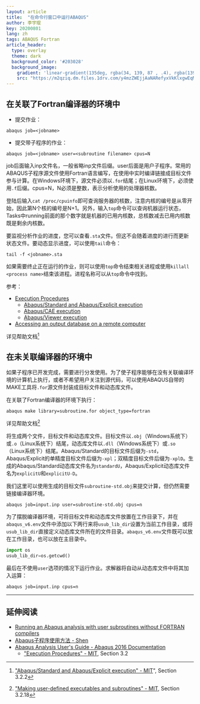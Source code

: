 ```yaml
---
layout: article
title:  "在命令行窗口中运行ABAQUS"
author: 李宇琨
key: 20200801
lang: zh
tags: ABAQUS Fortran
article_header:
  type: overlay
  theme: dark
  background_color: '#203028'
  background_image:
    gradient: 'linear-gradient(135deg, rgba(34, 139, 87 , .4), rgba(139, 34, 139, .4))'
    src: "https://m2qziq.dm.files.1drv.com/y4mzZWEjjAaNARefyxVkKlxgwEqMB9rIn39wANVzd5uOzUAzLqeuSf42u3C7tSgXdUgrJZgR4-vcrINIiY7YVn1tMjgnuI3pF6Z8KzW6Fb318P6UCPtiZd_k0QYcsEUMmDeeJCoTGPhJz3tIsnBGikod3UQNlytoJym4wcdypIwKdDWVnWdaMzOnBusQVoIn1N71leU_ISdOrv3cxIijF73MQ?width=870&height=400&cropmode=none"
---
```


## 在关联了Fortran编译器的环境中

* 提交作业：

```shell
abaqus job=<jobname>
```

* 提交带子程序的作业：

```shell
abaqus job=<jobname> user=<subroutine filename> cpus=N
```

job后面输入inp文件名，一般省略inp文件后缀。user后面是用户子程序。常用的ABAQUS子程序源文件使用Fortran语言编写，在使用中实时编译链接成目标文件参与计算。在Windows环境下，源文件必须以`.for`结尾；在Linux环境下，必须使用`.f`后缀。cpus=N，N必须是整数，表示分析使用的处理器核数。

登陆后输入`cat /proc/cpuinfo`即可查询服务器的核数，注意内核的编号是从零开始，因此第N个核的编号是N+1。另外，输入`top`命令可以查询机器运行状态，Tasks中running前面的那个数字就是机器的已用内核数，总核数减去已用内核数既是剩余内核数。

要监视分析作业的进度，您可以查看`.sta`文件。但这不会随着进度的进行而更新状态文件。要动态显示进度，可以使用`tail`命令：

```shell
tail -f <jobname>.sta
```

如果需要终止正在运行的作业，则可以使用`top`命令结束相关进程或使用`killall <process name>`结束该进程。进程名称可以从`top`命令中找到。

参考：

* [Execution Procedures](https://abaqus-docs.mit.edu/2017/English/SIMACAEEXCRefMap/simaexc-m-ExecutionProcedures-sb.htm)
  * [Abaqus/Standard and Abaqus/Explicit execution](https://abaqus-docs.mit.edu/2017/English/SIMACAEEXCRefMap/simaexc-c-analysisproc.htm)
  * [Abaqus/CAE execution](https://abaqus-docs.mit.edu/2017/English/SIMACAEEXCRefMap/simaexc-c-caeproc.htm)
  * [Abaqus/Viewer execution](https://abaqus-docs.mit.edu/2017/English/SIMACAEEXCRefMap/simaexc-c-viewerproc.htm)
* [Accessing an output database on a remote computer](https://abaqus-docs.mit.edu/2017/English/SIMACAECAERefMap/simacae-m-DbsNetworkodb-sb.htm)

详见帮助文档[^1]

## 在未关联编译器的环境中

如果子程序已开发完成，需要进行分发使用。为了使子程序能够在没有关联编译环境的计算机上执行，或者不希望用户关注到源代码，可以使用ABAQUS自带的MAKE工具将`.for`源文件封装成目标文件和动态库文件。

在关联了Fortran编译器的环境下执行：

```shell
abaqus make library=subroutine.for object_type=fortran
```

详见帮助文档[^2]

将生成两个文件，目标文件和动态库文件。目标文件以`.obj`（Windows系统下）或`.o`（Linux系统下）结尾，动态库文件以`.dll`（Windows系统下）或`.so`（Linux系统下）结尾。Abaqus/Standard的目标文件后缀为`-std`， Abaqus/Explicit的单精度目标文件后缀为`-xpl`；双精度目标文件后缀为`-xplD`。生成的Abaqus/Standard动态库文件名为`standardU`，Abaqus/Explicit动态库文件名为`explicitU`和`explicitU-D`。

我们这里可以使用生成的目标文件`subroutine-std.obj`来提交计算，但仍然需要链接编译器环境。

```shell
abaqus job=input.inp user=subroutine-std.obj cpus=n
```

为了摆脱编译器环境，可将目标文件和动态库文件放置在工作目录下，并在`abaqus_v6.env`文件中添加以下两行来将`usub_lib_dir`设置为当前工作目录，或将`usub_lib_dir`直接定义动态库文件所在的文件目录。`abaqus_v6.env`文件既可以放在工作目录，也可以放在主目录中。

```python
import os
usub_lib_dir=os.getcwd()
```

最后在不使用`user`选项的情况下运行作业。求解器将自动从动态库文件中将其加入运算：

```shell
abaqus job=input.inp cpus=n
```

---

## 延伸阅读

* [Running an Abaqus analysis with user subroutines without FORTRAN compilers](https://www.linkedin.com/pulse/running-abaqus-analysis-user-subroutines-without-fortran-tripathy)
* [Abaqus子程序使用方法 - Shen](http://feishen.me/2018/02/06/Abaqus-Fortran/)
* [Abaqus Analysis User's Guide - Abaqus 2016 Documentation](http://130.149.89.49:2080/v2016/books/usb/default.htm)
  * ["Execution Procedures" - MIT](https://abaqus-docs.mit.edu/2017/English/SIMACAEEXCRefMap/simaexc-m-ExecutionProcedures-sb.htm), Section 3.2

[^1]: ["Abaqus/Standard and Abaqus/Explicit execution" - MIT](https://abaqus-docs.mit.edu/2017/English/SIMACAEEXCRefMap/simaexc-c-analysisproc.htm)", Section 3.2.2

[^2]: ["Making user-defined executables and subroutines" - MIT](https://abaqus-docs.mit.edu/2017/English/SIMACAEEXCRefMap/simaexc-c-makeproc.htm), Section 3.2.18
